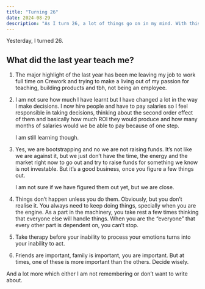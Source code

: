 ```yaml
---
title: "Turning 26"
date: 2024-08-29
description: "As I turn 26, a lot of things go on in my mind. With this piece, I want to get them out."
---
```

Yesterday, I turned 26.

## What did the last year teach me?

1. The major highlight of the last year has been me leaving my job to work full time on Crework and trying to make a living out of my passion for teaching, building products and tbh, not being an employee.
2. I am not sure how much I have learnt but I have changed a lot in the way I make decisions. I now hire people and have to pay salaries so I feel responsible in taking decisions, thinking about the second order effect of them and basically how much ROI they would produce and how many months of salaries would we be able to pay because of one step.
    
    I am still learning though.
    
3. Yes, we are bootstrapping and no we are not raising funds. It’s not like we are against it, but we just don’t have the time, the energy and the market right now to go out and try to raise funds for something we know is not investable. But it’s a good business, once you figure a few things out.
    
    I am not sure if we have figured them out yet, but we are close.
    
4. Things don’t happen unless you do them. Obviously, but you don’t realise it. You always need to keep doing things, specially when you are the engine. As a part in the machinery, you take rest a few times thinking that everyone else will handle things. When you are the “everyone” that every other part is dependent on, you can’t stop.
5. Take therapy before your inability to process your emotions turns into your inability to act.
6. Friends are important, family is important, you are important. But at times, one of these is more important than the others. Decide wisely.

And a lot more which either I am not remembering or don’t want to write about.